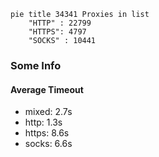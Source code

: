 
```mermaid
pie title 34341 Proxies in list
    "HTTP" : 22799
    "HTTPS": 4797
    "SOCKS" : 10441
```

### Some Info
#### Average Timeout

- mixed: 2.7s
- http: 1.3s
- https: 8.6s
- socks: 6.6s